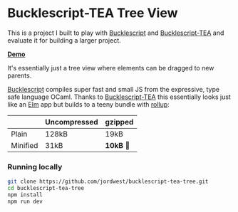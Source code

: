 Bucklescript-TEA Tree View
=================

This is a project I built to play with [Bucklescript](https://github.com/bloomberg/bucklescript) and [Bucklescript-TEA](https://github.com/OvermindDL1/bucklescript-tea) and evaluate it for building a larger project.

[**Demo**](https://jordwest.github.io/bucklescript-tea-tree/)

It's essentially just a tree view where elements can be dragged to new parents.

[Bucklescript](https://github.com/bloomberg/bucklescript) compiles super fast and small JS from the expressive, type safe language OCaml. Thanks to [Bucklescript-TEA](https://github.com/OvermindDL1/bucklescript-tea) this essentially looks just like an [Elm](http://elm-lang.org/) app but builds to a teeny bundle with [rollup](https://rollupjs.org/):

|          | Uncompressed | gzipped     |
| -------- | ------------ | ----------- |
| Plain    | 128kB        | 19kB        |
| Minified | 31kB         | **10kB** 🎉 |

### Running locally

```sh
git clone https://github.com/jordwest/bucklescript-tea-tree.git
cd bucklescript-tea-tree
npm install
npm run dev
```
